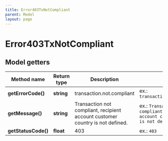```yaml
---
title: Error403TxNotCompliant
parent: Model
layout: page
---
```


# Error403TxNotCompliant

## Model getters

Method name | Return type | Description | Notes
------------ | ------------- | ------------- | -------------
**getErrorCode()** | **string** | transaction.not.compliant | ex.: `transaction.not.compliant`
**getMessage()** | **string** | Transaction not compliant, recipient account customer country is not defined. | ex.: `Transaction not compliant, recipient account customer country is not defined.`
**getStatusCode()** | **float** | 403 | ex.: `403`


